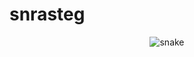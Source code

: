 # snrasteg

<p align="center">
   <img src="/My_Assets/Header %26 Footer/Github-Contribution-Grid-Snake.svg" alt="snake">
</p>
